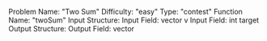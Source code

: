 Problem Name: "Two Sum"
Difficulty: "easy"
Type: "contest"
Function Name: "twoSum"
Input Structure:
Input Field: vector<int> v
Input Field: int target
Output Structure:
Output Field: vector<int>

